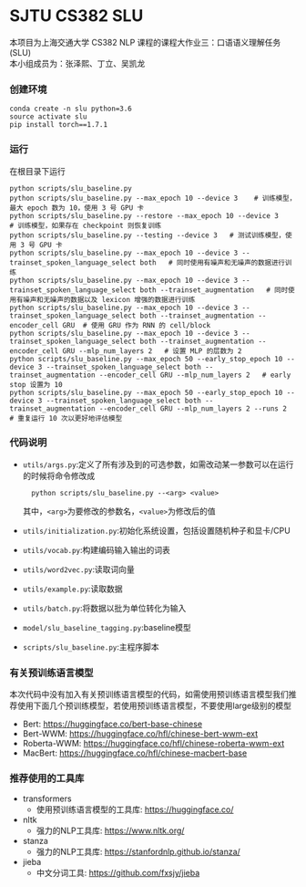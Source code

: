 # SJTU CS382 SLU
本项目为上海交通大学 CS382 NLP 课程的课程大作业三：口语语义理解任务(SLU)  
本小组成员为：张泽熙、丁立、吴凯龙

### 创建环境

    conda create -n slu python=3.6
    source activate slu
    pip install torch==1.7.1

### 运行
    
在根目录下运行

    python scripts/slu_baseline.py
    python scripts/slu_baseline.py --max_epoch 10 --device 3    # 训练模型，最大 epoch 数为 10，使用 3 号 GPU 卡
    python scripts/slu_baseline.py --restore --max_epoch 10 --device 3    # 训练模型，如果存在 checkpoint 则恢复训练
    python scripts/slu_baseline.py --testing --device 3   # 测试训练模型，使用 3 号 GPU 卡
    python scripts/slu_baseline.py --max_epoch 10 --device 3 --trainset_spoken_language_select both   # 同时使用有噪声和无噪声的数据进行训练
    python scripts/slu_baseline.py --max_epoch 10 --device 3 --trainset_spoken_language_select both --trainset_augmentation   # 同时使用有噪声和无噪声的数据以及 lexicon 增强的数据进行训练
    python scripts/slu_baseline.py --max_epoch 10 --device 3 --trainset_spoken_language_select both --trainset_augmentation --encoder_cell GRU  # 使用 GRU 作为 RNN 的 cell/block
    python scripts/slu_baseline.py --max_epoch 10 --device 3 --trainset_spoken_language_select both --trainset_augmentation --encoder_cell GRU --mlp_num_layers 2   # 设置 MLP 的层数为 2
    python scripts/slu_baseline.py --max_epoch 50 --early_stop_epoch 10 --device 3 --trainset_spoken_language_select both --trainset_augmentation --encoder_cell GRU --mlp_num_layers 2   # early stop 设置为 10
    python scripts/slu_baseline.py --max_epoch 50 --early_stop_epoch 10 --device 3 --trainset_spoken_language_select both --trainset_augmentation --encoder_cell GRU --mlp_num_layers 2 --runs 2  # 重复运行 10 次以更好地评估模型

### 代码说明

+ `utils/args.py`:定义了所有涉及到的可选参数，如需改动某一参数可以在运行的时候将命令修改成
        
        python scripts/slu_baseline.py --<arg> <value>
    其中，`<arg>`为要修改的参数名，`<value>`为修改后的值
+ `utils/initialization.py`:初始化系统设置，包括设置随机种子和显卡/CPU
+ `utils/vocab.py`:构建编码输入输出的词表
+ `utils/word2vec.py`:读取词向量
+ `utils/example.py`:读取数据
+ `utils/batch.py`:将数据以批为单位转化为输入
+ `model/slu_baseline_tagging.py`:baseline模型
+ `scripts/slu_baseline.py`:主程序脚本

### 有关预训练语言模型

本次代码中没有加入有关预训练语言模型的代码，如需使用预训练语言模型我们推荐使用下面几个预训练模型，若使用预训练语言模型，不要使用large级别的模型
+ Bert: https://huggingface.co/bert-base-chinese
+ Bert-WWM: https://huggingface.co/hfl/chinese-bert-wwm-ext
+ Roberta-WWM: https://huggingface.co/hfl/chinese-roberta-wwm-ext
+ MacBert: https://huggingface.co/hfl/chinese-macbert-base

### 推荐使用的工具库
+ transformers
  + 使用预训练语言模型的工具库: https://huggingface.co/
+ nltk
  + 强力的NLP工具库: https://www.nltk.org/
+ stanza
  + 强力的NLP工具库: https://stanfordnlp.github.io/stanza/
+ jieba
  + 中文分词工具: https://github.com/fxsjy/jieba
